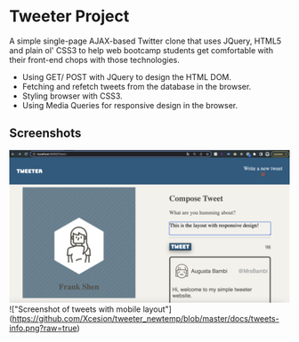 # Tweeter Project

A simple single-page AJAX-based Twitter clone that uses JQuery, HTML5 and plain ol' CSS3 to help web bootcamp students get comfortable with their front-end chops with those technologies.

* Using GET/ POST with JQuery to design the HTML DOM.
* Fetching and refetch tweets from the database in the browser.
* Styling browser with CSS3.
* Using Media Queries for responsive design in the browser.

## Screenshots

!["Screenshot of Responsive Design in webpage layout"](https://github.com/Xcesion/tweeter_newtemp/blob/master/docs/responsive-design.png?raw=true)
!["Screenshot of tweets with mobile layout"]
(https://github.com/Xcesion/tweeter_newtemp/blob/master/docs/tweets-info.png?raw=true)
